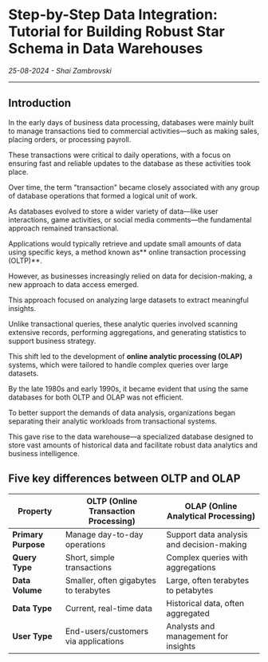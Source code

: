 # Step-by-Step Data Integration: Tutorial for Building Robust Star Schema in Data Warehouses
*25-08-2024 - Shai Zambrovski*

------------
## Introduction

In the early days of business data processing, databases were mainly built to manage transactions tied to commercial activities—such as making sales, placing orders, or processing payroll.

These transactions were critical to daily operations, with a focus on ensuring fast and reliable updates to the database as these activities took place.

Over time, the term "transaction" became closely associated with any group of database operations that formed a logical unit of work.

As databases evolved to store a wider variety of data—like user interactions, game activities, or social media comments—the fundamental approach remained transactional.

Applications would typically retrieve and update small amounts of data using specific keys, a method known as** online transaction processing (OLTP)**.

However, as businesses increasingly relied on data for decision-making, a new approach to data access emerged.

This approach focused on analyzing large datasets to extract meaningful insights.

Unlike transactional queries, these analytic queries involved scanning extensive records, performing aggregations, and generating statistics to support business strategy.

This shift led to the development of **online analytic processing (OLAP)** systems, which were tailored to handle complex queries over large datasets.

By the late 1980s and early 1990s, it became evident that using the same databases for both OLTP and OLAP was not efficient.

To better support the demands of data analysis, organizations began separating their analytic workloads from transactional systems.

This gave rise to the data warehouse—a specialized database designed to store vast amounts of historical data and facilitate robust data analytics and business intelligence.

## Five key differences between OLTP and OLAP

| **Property**        | **OLTP (Online Transaction Processing)**  | **OLAP (Online Analytical Processing)**      |
|---------------------|-------------------------------------------|----------------------------------------------|
| **Primary Purpose** | Manage day-to-day operations              | Support data analysis and decision-making    |
| **Query Type**      | Short, simple transactions                | Complex queries with aggregations            |
| **Data Volume**     | Smaller, often gigabytes to terabytes     | Large, often terabytes to petabytes          |
| **Data Type**       | Current, real-time data                   | Historical data, often aggregated            |
| **User Type**       | End-users/customers via applications      | Analysts and management for insights         |

